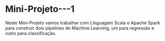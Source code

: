 # Mini-Projeto---1
Neste Mini-Projeto vamos trabalhar com Linguagem Scala e Apache Spark para construir dois  pipelines de Machine Learning, um para regressão e outro para classificação. 

